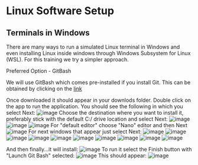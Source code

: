 # Linux Software Setup
## Terminals in Windows
There are many ways to run a simulated Linux terminal in Windows and even installing Linux inside windows through Windows Subsystem for Linux (WSL). For this training we try a simpler approach.

Preferred Option - GitBash

We will use GitBash which comes pre-installed if you install Git. This can be obtained by clicking on the [link](https://github.com/git-for-windows/git/releases/download/v2.43.0.windows.1/Git-2.43.0-64-bit.exe)

Once downloaded it should appear in your downlods folder.
Double click on the app to run the application. You should see the following in which you select Next:
![image](https://github.com/user-attachments/assets/60807444-3f61-44ea-adcd-bd90c48e8832)
Choose the destination where you want to install it, preferably stick with the default C:/ drive location and select Next:
![image](https://github.com/user-attachments/assets/5b68b29f-5a8c-4072-9711-a37e5ecd7f72)
![image](https://github.com/user-attachments/assets/177a5222-4ed6-4905-b11f-025421d0f379)
![image](https://github.com/user-attachments/assets/1e22414e-08ea-49c4-8782-0a428d7432ee)
For "default editor" choose "Nano" editor and then Next
![image](https://github.com/user-attachments/assets/ba6dcff0-f393-4d3b-b00c-ea08c182e997)
For next windows that appear just select Next:
![image](https://github.com/user-attachments/assets/916f2fc4-bbf5-41b1-9553-b43c5e926002)
![image](https://github.com/user-attachments/assets/ed749f41-ef84-49fc-94ce-4a3204d895da)
![image](https://github.com/user-attachments/assets/0b929f08-d9ca-4d96-83fd-c5893c41fe25)
![image](https://github.com/user-attachments/assets/5da225b4-7c9f-436a-8849-e09ffe627615)
![image](https://github.com/user-attachments/assets/ba004c45-226f-45d2-a772-30706bf85559)
![image](https://github.com/user-attachments/assets/47734621-d29b-4360-96ac-d5890255a335)
![image](https://github.com/user-attachments/assets/a2f6559a-2b49-45f7-95fb-38ca4c27683e)
![image](https://github.com/user-attachments/assets/86a6e658-1822-4cd3-948c-613bfd545e06)
![image](https://github.com/user-attachments/assets/2b4bebc5-d11b-4cdf-941f-85ff938af400)
![image](https://github.com/user-attachments/assets/903e2557-0b94-4eb3-9218-16e7f7da30a7)

And then finally...it will install:
![image](https://github.com/user-attachments/assets/2b000e7f-02bf-4901-ac8d-bd439779f1cb)
To run it select the Finish button with "Launch Git Bash" selected:
![image](https://github.com/user-attachments/assets/e053e161-81ce-475f-9f4f-c21333d4547d)
This should appear:
![image](https://github.com/user-attachments/assets/d414170b-7909-4881-8435-b5ed32ce1b3f)



